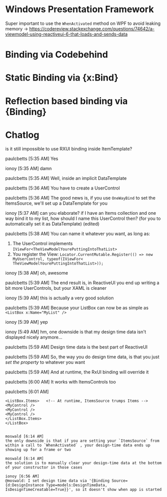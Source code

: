 # Windows Presentation Framework

Super important to use the `WhenActivated` method on WPF to avoid leaking memory  -> https://codereview.stackexchange.com/questions/74642/a-viewmodel-using-reactiveui-6-that-loads-and-sends-data

# Binding via Codebehind

# Static Binding via {x:Bind}

# Reflection based binding via {Binding}


# Chatlog

is it still impossible to use RXUI binding inside ItemTemplate?

paulcbetts [5:35 AM] 
Yes

ionoy [5:35 AM] 
damn

paulcbetts [5:35 AM] 
Well, inside an implicit DataTemplate

paulcbetts [5:36 AM]
You have to create a UserControl

paulcbetts [5:36 AM]
The good news is, if you use `OneWayBind` to set the ItemsSource, we'll set up a DataTemplate for you

ionoy [5:37 AM] 
can you elaborate? if I have an Items collection and one way bind it to my list, how should I name this UserControl then? (for you to automatically set it as DataTemplate) (edited)

paulcbetts [5:38 AM] 
You can name it whatever you want, as long as:
1. The UserControl implements `IViewFor<TheViewModelYourePuttingIntoThatList>`
2. You register the View: `Locator.CurrentMutable.Register(() => new MyUserControl, typeof(IViewFor< TheViewModelYourePuttingIntoThatList>));`

ionoy [5:38 AM] 
oh, awesome

paulcbetts [5:39 AM] 
The end result is, in ReactiveUI you end up writing a bit more UserControls, but your XAML is cleaner

ionoy [5:39 AM] 
this is actually a very good solution

paulcbetts [5:39 AM] 
Because your ListBox can now be as simple as `<ListBox x:Name="MyList" />`

ionoy [5:39 AM] 
yep

ionoy [5:49 AM] 
hm, one downside is that my design time data isn't displayed nicely anymore...

paulcbetts [5:59 AM] 
Design time data is the best part of ReactiveUI

paulcbetts [5:59 AM]
So, the way you do design time data, is that you just *set the property* to whatever you want

paulcbetts [5:59 AM]
And at runtime, the RxUI binding will override it

paulcbetts [6:00 AM]
It works with ItemsControls too

paulcbetts [6:01 AM]
```<ListBox x:Name="Foo">
<ListBox.Items>   <!-- At runtime, ItemsSource trumps Items -->
<MyControl />
<MyControl />
<MyControl />
</ListBox.Items>
</ListBox>


moswald [6:14 AM] 
the only downside is that if you are setting your `ItemsSource` from within a call to `WhenActivated` , your design-time data ends up showing up for a frame or two

moswald [6:14 AM]
the solution is to manually clear your design-time data at the bottom of your constructor in those cases

ionoy [6:56 AM] 
@moswald: I set design time data via '{Binding Source={d:DesignInstance Type=models:DesignTimeData, IsDesignTimeCreatable=True}}', so it doesn't show when app is started
